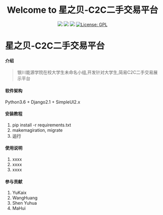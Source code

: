 <h1 align="center">Welcome to 星之贝-C2C二手交易平台</h1>
<p align="center">
  <img src="https://img.shields.io/badge/version-v0.1-blue.svg?cacheSeconds=2592000" />
  <img src="https://img.shields.io/badge/language-python3-blue.svg?cacheSeconds=2592000" />
  <img src="https://img.shields.io/badge/platform-linux-blue.svg?cacheSeconds=2592000" />
  <a href="http://www.gnu.org/licenses/gpl-3.0.html">
    <img alt="License: GPL" src="https://img.shields.io/badge/License-GPL-yellow.svg" target="_blank" />
  </a>
</p>


# 星之贝-C2C二手交易平台

#### 介绍
> 银川能源学院在校大学生未命名小组,开发针对大学生,简易C2C二手交易展示平台


#### 软件架构
Python3.6 + Django2.1 + SimpleUI2.x

#### 安装教程

1. pip install -r requirements.txt
2. makemagiration, migrate
3. 运行

#### 使用说明

1. xxxx
2. xxxx
3. xxxx

#### 参与贡献

1. YuKaix
2. WangHuang
3. Shen Yuhua
4. MaHui
